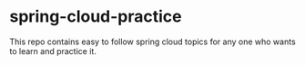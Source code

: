 # spring-cloud-practice
This repo contains easy to follow spring cloud topics for any one who wants to learn and practice it.
